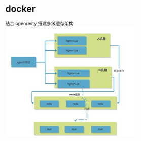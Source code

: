 # docker
结合 openresty 搭建多级缓存架构
![Image](https://github.com/lijiefeng-lee/docker/blob/master/cache_project/img/%E6%9E%B6%E6%9E%84.png)
